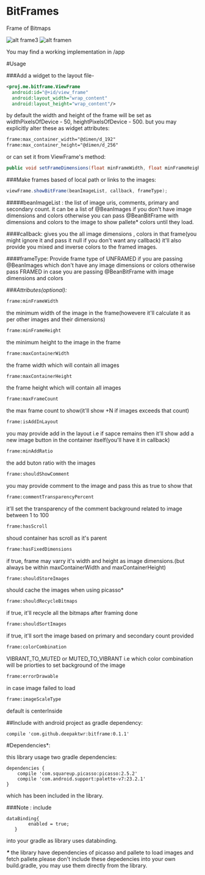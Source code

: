 # BitFrames
Frame of Bitmaps

![alt frame3](http://oi68.tinypic.com/30a9mpu.jpg)                                                                                                                                   ![alt framen](http://oi66.tinypic.com/n4caya.jpg)



You may find a working implementation in /app


#Usage


###Add a widget to the layout file-

```xml
<proj.me.bitframe.ViewFrame
  android:id="@+id/view_frame"
  android:layout_width="wrap_content"
  android:layout_height="wrap_content"/>
```


by default the width and height of the frame will be set as widthPixelsOfDevice - 50, heightPixelsOfDevice - 500.
but you may explicitly alter these as widget attributes:

```xml
frame:max_container_width="@dimen/d_192"
frame:max_container_height="@dimen/d_256"
```

or can set it from ViewFrame's method:

```java
public void setFrameDimensions(float minFrameWidth, float minFrameHeight, float maxContainerWidth, float maxContainerHeight);
```



###Make frames based of local path or links to the images:

```java
viewFrame.showBitFrame(beanImageList, callback, frameType);
```

#####beanImageList :
the list of image uris, comments, primary and secondary count.
it can be a list of @BeanImages if you don't have image dimensions and colors otherwise you can pass @BeanBitFrame with dimensions and colors to the image to show pallete* colors until they load.

####callback:
gives you the all image dimensions , colors in that frame(you might ignore it and pass it null if you don't want any callback)
it'll also provide you mixed and inverse colors to the framed images.

####frameType:
Provide frame type of UNFRAMED if you are passing @BeanImages which don't have any image dimensions or colors
otherwise pass FRAMED in case you are passing @BeanBitFrame with image dimensions and colors


###*_Attributes(optional):_*

```xml
frame:minFrameWidth
```
the minimum width of the image in the frame(howevere it'll calculate it as per other images and their dimensions)

```xml
frame:minFrameHeight
```
the minimum height to the image in the frame

```xml
frame:maxContainerWidth
```
the frame width which will contain all images

```xml
frame:maxContainerHeight
```
the frame height which will contain all images

```xml
frame:maxFrameCount
```
the max frame count to show(it'll show +N if images exceeds that count)

```xml
frame:isAddInLayout
```
you may provide add in the layout i.e if sapce remains then it'll show add a new image button in the container itself(you'll have it in callback)

```xml
frame:minAddRatio
```
the add buton ratio with the images

```xml
frame:shouldShowComment
```
you may provide comment to the image and pass this as true to show that

```xml
frame:commentTransparencyPercent
```
it'll set the transparency of the comment background related to image between 1 to 100

```xml
frame:hasScroll
```
shoud container has scroll as it's parent

```xml
frame:hasFixedDimensions
```
if true, frame may varry it's width and height as image dimensions.(but always be within maxContainerWidth and maxContainerHeight)

```xml
frame:shouldStoreImages
```
should cache the images when using picasso*

```xml
frame:shouldRecycleBitmaps
```
if true, it'll recycle all the bitmaps after framing done

```xml
frame:shouldSortImages
```
if true, it'll sort the image based on primary and secondary count provided

```xml
frame:colorCombination
```
VIBRANT_TO_MUTED or MUTED_TO_VIBRANT i.e which color combination will be priorties to set background of the image

```xml
frame:errorDrawable
```
in case image failed to load

```xml
frame:imageScaleType
```
default is centerInside





##Include with android project as gradle dependency:

```code
compile 'com.github.deepaktwr:bitframe:0.1.1'
```




#Dependencies*:

this library usage two gradle dependencies:
```code
dependencies {
    compile 'com.squareup.picasso:picasso:2.5.2'
    compile 'com.android.support:palette-v7:23.2.1'
}
```

which has been included in the library.




###Note :
include
```code
dataBinding{
        enabled = true;
   }
```

into your gradle as library uses databinding.

**_*_** the library have dependencies of picasso and pallete to load images and fetch pallete.please don't include these depedencies into your own build.gradle, you may use them directly from the library.
